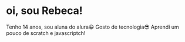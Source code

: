 # oi, sou Rebeca!
Tenho 14 anos, sou aluna do alura😀
Gosto de tecnologia😎
Aprendi um pouco de scratch e javascriptch!
